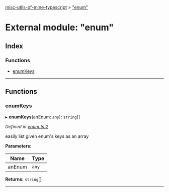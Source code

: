 [misc-utils-of-mine-typescript](../README.md) > ["enum"](../modules/_enum_.md)

# External module: "enum"

## Index

### Functions

* [enumKeys](_enum_.md#enumkeys)

---

## Functions

<a id="enumkeys"></a>

###  enumKeys

▸ **enumKeys**(anEnum: *`any`*): `string`[]

*Defined in [enum.ts:2](https://github.com/cancerberoSgx/misc-utils-of-mine/blob/0f645ca/misc-utils-of-mine-typescript/src/enum.ts#L2)*

easily list given enum's keys as an array

**Parameters:**

| Name | Type |
| ------ | ------ |
| anEnum | `any` |

**Returns:** `string`[]

___

